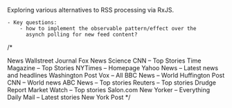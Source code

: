 Exploring various alternatives to RSS processing via RxJS. 

    - Key questions:
        - how to implement the observable pattern/effect over the 
          asynch polling for new feed content? 
    


/*

News
Wallstreet Journal
Fox News Science
CNN – Top Stories
Time Magazine – Top Stories
NYTimes – Homepage
Yahoo News – Latest news and headlines
Washington Post
Vox – All
BBC News – World
Huffington Post
CNN – World news
ABC News –  Top stories
Reuters – Top stories
Drudge Report
Market Watch – Top stories
Salon.com
New Yorker – Everything
Daily Mail – Latest stories 
New York Post
*/    
